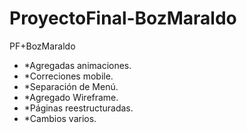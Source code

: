 # ProyectoFinal-BozMaraldo
PF+BozMaraldo

- *Agregadas animaciones.
- *Correciones mobile.
- *Separación de Menú.
- *Agregado Wireframe.
- *Páginas reestructuradas.
- *Cambios varios.
